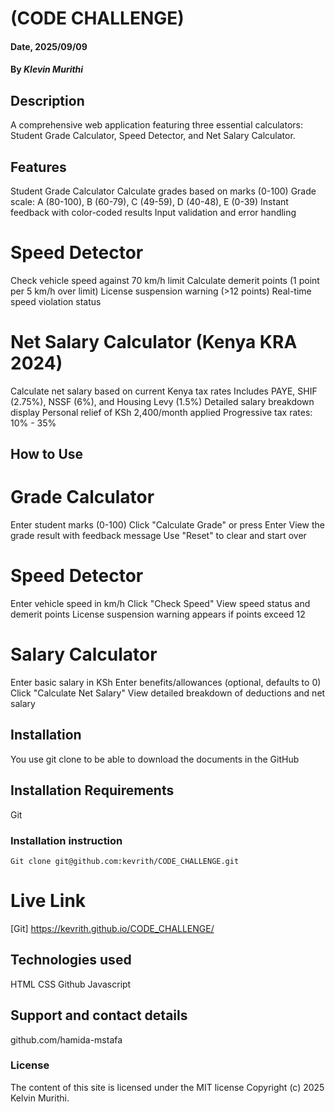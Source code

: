 # (CODE CHALLENGE)

#### Date, 2025/09/09

#### By *Klevin Murithi*

## Description
A comprehensive web application featuring three essential calculators: Student Grade Calculator, Speed Detector, and Net Salary Calculator. 

## Features

Student Grade Calculator
Calculate grades based on marks (0-100)
Grade scale: A (80-100), B (60-79), C (49-59), D (40-48), E (0-39)
Instant feedback with color-coded results
Input validation and error handling

# Speed Detector
Check vehicle speed against 70 km/h limit
Calculate demerit points (1 point per 5 km/h over limit)
License suspension warning (>12 points)
Real-time speed violation status

 # Net Salary Calculator (Kenya KRA 2024)
Calculate net salary based on current Kenya tax rates
Includes PAYE, SHIF (2.75%), NSSF (6%), and Housing Levy (1.5%)
Detailed salary breakdown display
Personal relief of KSh 2,400/month applied
Progressive tax rates: 10% - 35%

## How to Use

# Grade Calculator
Enter student marks (0-100)
Click "Calculate Grade" or press Enter
View the grade result with feedback message
Use "Reset" to clear and start over
# Speed Detector
Enter vehicle speed in km/h
Click "Check Speed"
View speed status and demerit points
License suspension warning appears if points exceed 12
# Salary Calculator
Enter basic salary in KSh
Enter benefits/allowances (optional, defaults to 0)
Click "Calculate Net Salary"
View detailed breakdown of deductions and net salary
## Installation
You use git clone to be able to download the documents in the GitHub

## Installation Requirements
Git

### Installation instruction
```
Git clone git@github.com:kevrith/CODE_CHALLENGE.git

```

# Live Link
[Git] https://kevrith.github.io/CODE_CHALLENGE/

## Technologies used
HTML
CSS
Github
Javascript

## Support and contact details
github.com/hamida-mstafa

### License
The content of this site is licensed under the MIT license
Copyright (c) 2025 Kelvin Murithi.


